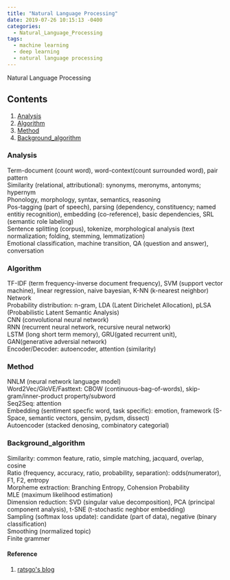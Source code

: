 ```yaml
---
title: "Natural Language Processing"
date: 2019-07-26 10:15:13 -0400
categories:
  - Natural_Language_Processing
tags:
  - machine learning
  - deep learning
  - natural language processing
---
```


Natural Language Processing

## Contents  
  1. [Analysis](#analysis)   
  2. [Algorithm](#algorithm)
  3. [Method](#method)   
  4. [Background_algorithm](#background_algorithm)
  
### Analysis
  Term-document (count word), word-context(count surrounded word), pair pattern  
  Similarity (relational, attributional): synonyms, meronyms, antonyms; hypernym  
  Phonology, morphology, syntax, semantics, reasoning  
  Pos-tagging (part of speech), parsing (dependency, constituency; named entitiy recognition), embedding (co-reference), basic dependencies, SRL (semantic role labeling)  
  Sentence splitting (corpus), tokenize, morphological analysis (text normalization; folding, stemming, lemmatization)  
  Emotional classification, machine transition, QA (question and answer), conversation
  
### Algorithm
  TF-IDF (term frequency-inverse document frequency), SVM (support vector machine), linear regression, naive bayesian, K-NN (k-nearest neighbor)  
  Network  
  Probability distribution: n-gram, LDA (Latent Dirichelet Allocation), pLSA (Probabilistic Latent Semantic Analysis)  
  CNN (convolutional neural network)  
  RNN (recurrent neural network, recursive neural network)  
  LSTM (long short term memory), GRU(gated recurrent unit), GAN(generative adversial network)  
  Encoder/Decoder: autoencoder, attention (similarity)
  
### Method 
  NNLM (neural network language model)  
  Word2Vec/GloVE/Fasttext: CBOW (continuous-bag-of-words), skip-gram/inner-product property/subword  
  Seq2Seq: attention  
  Embedding (sentiment specfic word, task specific): emotion, framework (S-Space, semantic vectors, gensim, pydsm, dissect)  
  Autoencoder (stacked denosing, combinatory categorial)
  
### Background_algorithm
  Similarity: common feature, ratio, simple matching, jacquard, overlap, cosine  
  Ratio (frequency, accuracy, ratio, probability, separation): odds(numerator), F1, F2, entropy  
  Morpheme extraction: Branching Entropy, Cohension Probability  
  MLE (maximum likelihood estimation)  
  Dimension reduction: SVD (singular value decomposition), PCA (principal component analysis), t-SNE (t-stochastic neghbor embedding)  
  Sampling (softmax loss update): candidate (part of data), negative (binary classification)  
  Smoothing (normalized topic)  
  Finite grammer
  
#### Reference
1. [ratsgo's blog][ratsgos blog]  

[ratsgos blog]: https://ratsgo.github.io/blog/categories/
